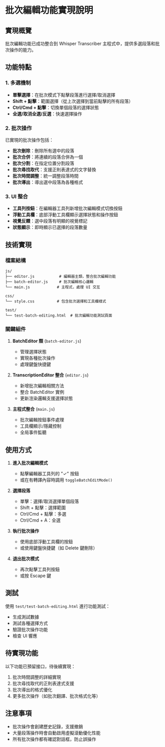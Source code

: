 # 批次編輯功能實現說明

## 實現概覽

批次編輯功能已成功整合到 Whisper Transcriber 主程式中，提供多選段落和批次操作的能力。

## 功能特點

### 1. 多選機制
- **單擊選擇**：在批次模式下點擊段落進行選擇/取消選擇
- **Shift + 點擊**：範圍選擇（從上次選擇到當前點擊的所有段落）
- **Ctrl/Cmd + 點擊**：切換單個段落的選擇狀態
- **全選/取消全選/反選**：快速選擇操作

### 2. 批次操作
已實現的批次操作包括：
- **批次刪除**：刪除所有選中的段落
- **批次合併**：將連續的段落合併為一個
- **批次分割**：在指定位置分割段落
- **批次尋找取代**：支援正則表達式的文字替換
- **批次時間調整**：統一調整段落時間
- **批次導出**：導出選中段落為各種格式

### 3. UI 整合
- **工具列按鈕**：在編輯器工具列新增批次編輯模式切換按鈕
- **浮動工具欄**：底部浮動工具欄顯示選擇狀態和操作按鈕
- **視覺反饋**：選中段落有明顯的視覺標記
- **狀態顯示**：即時顯示已選擇的段落數量

## 技術實現

### 檔案結構
```
js/
├── editor.js           # 編輯器主類，整合批次編輯功能
├── batch-editor.js     # 批次編輯核心邏輯
└── main.js            # 主程式，處理 UI 交互

css/
└── style.css          # 包含批次選擇和工具欄樣式

test/
└── test-batch-editing.html  # 批次編輯功能測試頁面
```

### 關鍵組件

1. **BatchEditor 類** (`batch-editor.js`)
   - 管理選擇狀態
   - 實現各種批次操作
   - 處理鍵盤快捷鍵

2. **TranscriptionEditor 整合** (`editor.js`)
   - 新增批次編輯相關方法
   - 整合 BatchEditor 實例
   - 更新渲染邏輯支援選擇狀態

3. **主程式整合** (`main.js`)
   - 批次編輯按鈕事件處理
   - 工具欄顯示/隱藏控制
   - 全局事件監聽

## 使用方式

1. **進入批次編輯模式**
   - 點擊編輯器工具列的 "✓" 按鈕
   - 或在有轉譯內容時調用 `toggleBatchEditMode()`

2. **選擇段落**
   - 單擊：選擇/取消選擇單個段落
   - Shift + 點擊：選擇範圍
   - Ctrl/Cmd + 點擊：多選
   - Ctrl/Cmd + A：全選

3. **執行批次操作**
   - 使用底部浮動工具欄的按鈕
   - 或使用鍵盤快捷鍵（如 Delete 鍵刪除）

4. **退出批次模式**
   - 再次點擊工具列按鈕
   - 或按 Escape 鍵

## 測試

使用 `test/test-batch-editing.html` 進行功能測試：
- 生成測試數據
- 測試各種選擇方式
- 驗證批次操作功能
- 檢查 UI 響應

## 待實現功能

以下功能已預留接口，待後續實現：
1. 批次時間調整的詳細實現
2. 批次尋找取代的正則表達式支援
3. 批次導出的格式優化
4. 更多批次操作（如批次翻譯、批次格式化等）

## 注意事項

- 批次操作會創建歷史記錄，支援撤銷
- 大量段落操作時會自動啟用虛擬滾動優化性能
- 所有批次操作都有確認對話框，防止誤操作